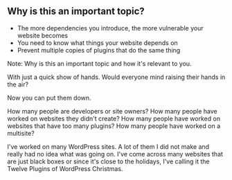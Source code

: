## Why is this an important topic?

* The more dependencies you introduce, the more vulnerable your website becomes
* You need to know what things your website depends on
* Prevent multiple copies of plugins that do the same thing

Note:
Why is this an important topic and how it's relevant to you.

With just a quick show of hands. Would everyone mind raising their hands in the air?

Now you can put them down.

How many people are developers or site owners?
How many people have worked on websites they didn't create?
How many people have worked on websites that have too many plugins?
How many people have worked on a multisite?

I've worked on many WordPress sites. A lot of them I did not make and really had no idea what was going on. I've come across many websites that are just black boxes or since it's close to the holidays, I've calling it the Twelve Plugins of WordPress Christmas.